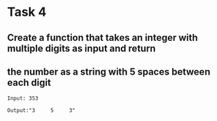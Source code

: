 # Task 4

## Create a function that takes an integer with multiple digits as input and return 
the number as a string with 5 spaces between each digit
---
```
Input: 353

Output:"3     5     3"
```